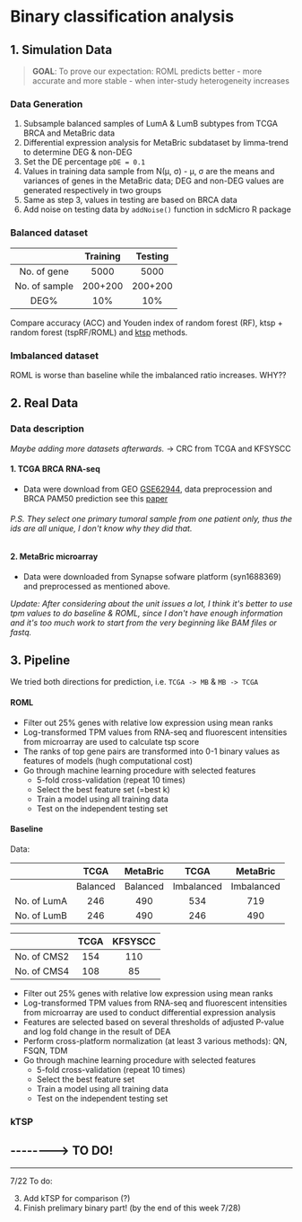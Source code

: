 # Binary classification analysis

## 1. Simulation Data

> __GOAL__: To prove our expectation: ROML predicts better - more accurate and more stable - when inter-study heterogeneity  increases

### Data Generation

1. Subsample balanced samples of LumA & LumB subtypes from TCGA BRCA and MetaBric data
2. Differential expression analysis for MetaBric subdataset by limma-trend to determine DEG & non-DEG
3. Set the DE percentage `pDE = 0.1`
3. Values in training data sample from N(μ, σ) - μ, σ are the means and variances of genes in the MetaBric data; DEG and non-DEG values are generated respectively in two groups
4. Same as step 3, values in testing are based on BRCA data
5. Add noise on testing data by `addNoise()` function in sdcMicro R package

### Balanced dataset

|             |Training|Testing|
|:-----------:|:------:|:-----:|
|No. of gene  |5000    |5000   |
|No. of sample|200+200 |200+200|
|DEG%         |  10%   |  10%  |



Compare accuracy (ACC) and Youden index of random forest (RF), ktsp + random forest (tspRF/ROML) and [ktsp](https://academic.oup.com/bioinformatics/article/31/2/273/2365798) methods.


### Imbalanced dataset

ROML is worse than baseline while the imbalanced ratio increases. WHY??



## 2. Real Data

### Data description 

_Maybe adding more datasets afterwards._ -> CRC from TCGA and KFSYSCC

#### 1. TCGA BRCA RNA-seq

- Data were download from GEO [GSE62944](https://www.ncbi.nlm.nih.gov/geo/query/acc.cgi?acc=GSE62944), data preprocession and BRCA PAM50 prediction see this [paper](https://www.nature.com/articles/s41598-018-25357-0)

###### P.S. They select one primary tumoral sample from one patient only, thus the ids are all unique, I don't know why they did that.

#### 2. MetaBric microarray

- Data were downloaded from Synapse sofware platform (syn1688369) and preprocessed as mentioned above.

_Update: After considering about the unit issues a lot, I think it's better to use tpm values to do baseline & ROML, since I don't have enough information and it's too much work to start from the very beginning like BAM files or fastq._


## 3. Pipeline

We tried both directions for prediction, i.e. `TCGA -> MB` & `MB -> TCGA`

#### ROML

- Filter out 25% genes with relative low expression using mean ranks
- Log-transformed TPM values from RNA-seq and fluorescent intensities from microarray are used to calculate tsp score
- The ranks of top gene pairs are transformed into 0-1 binary values as features of models (hugh computational cost)
- Go through machine learning procedure with selected features
    - 5-fold cross-validation (repeat 10 times)
    - Select the best feature set (=best k)
    - Train a model using all training data
    - Test on the independent testing set

#### Baseline

Data: 

|             |TCGA|MetaBric|TCGA|MetaBric|
|:-----------:|:---:|:---:|:---:|:---:|
|             |Balanced |Balanced|Imbalanced|Imbalanced|
|No. of LumA  |246 | 490 | 534 | 719 |
|No. of LumB  |246 | 490 | 246 | 490 |


|             |TCGA|KFSYSCC|
|:-----------:|:---:|:---:|
|No. of CMS2  |154 | 110 |
|No. of CMS4  |108 | 85 | 


- Filter out 25% genes with relative low expression using mean ranks
- Log-transformed TPM values from RNA-seq and fluorescent intensities from microarray are used to conduct differential expression analysis
- Features are selected based on several thresholds of adjusted P-value and log fold change in the result of DEA
- Perform cross-platform normalization (at least 3 various methods): QN, FSQN, TDM
- Go through machine learning procedure with selected features
    - 5-fold cross-validation (repeat 10 times)
    - Select the best feature set
    - Train a model using all training data
    - Test on the independent testing set


### kTSP
--------> TO DO!
- 


---

7/22 To do:

3. Add kTSP for comparison (?)
4. Finish prelimary binary part! (by the end of this week 7/28)



  
